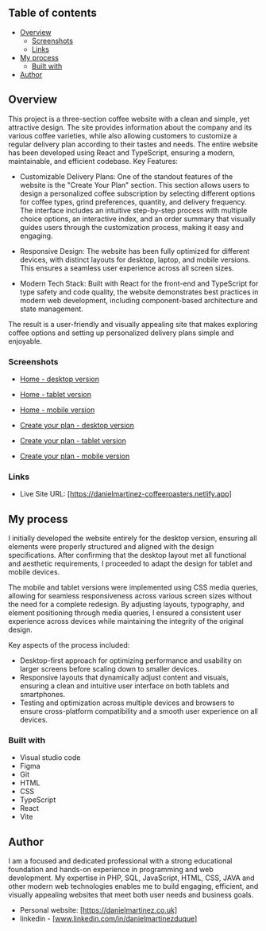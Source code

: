 ## Table of contents

- [Overview](#overview)
  - [Screenshots](#screenshots)
  - [Links](#links)
- [My process](#my-process)
  - [Built with](#built-with)
- [Author](#author)


## Overview

This project is a three-section coffee website with a clean and simple, yet attractive design. The site provides information about the company and its various coffee varieties, while also allowing customers to customize a regular delivery plan according to their tastes and needs. The entire website has been developed using React and TypeScript, ensuring a modern, maintainable, and efficient codebase.
Key Features:

  - Customizable Delivery Plans: One of the standout features of the website is the "Create Your Plan" section. This section allows users to design a personalized coffee subscription by selecting different options for coffee types, grind preferences, quantity, and delivery frequency. The interface includes an intuitive step-by-step process with multiple choice options, an interactive index, and an order summary that visually guides users through the customization process, making it easy and engaging.

  - Responsive Design: The website has been fully optimized for different devices, with distinct layouts for desktop, laptop, and mobile versions. This ensures a seamless user experience across all screen sizes.

  - Modern Tech Stack: Built with React for the front-end and TypeScript for type safety and code quality, the website demonstrates best practices in modern web development, including component-based architecture and state management.

The result is a user-friendly and visually appealing site that makes exploring coffee options and setting up personalized delivery plans simple and enjoyable.     

### Screenshots

- [Home - desktop version](https://github.com/danielopq/Coffeeroasters/blob/main/screeshots/home-desktop.png)
- [Home - tablet version](https://github.com/danielopq/Coffeeroasters/blob/main/screeshots/home-tablet.png)
- [Home - mobile version](https://github.com/danielopq/Coffeeroasters/blob/main/screeshots/home-mobile.png)

- [Create your plan - desktop version](https://github.com/danielopq/Coffeeroasters/blob/main/screeshots/create_your_plan-desktop.png)
- [Create your plan - tablet version](https://github.com/danielopq/Coffeeroasters/blob/main/screeshots/create_your_plan-mobile.png)
- [Create your plan - mobile version](https://github.com/danielopq/Coffeeroasters/blob/main/screeshots/create_your_plan-tablet.png)

### Links

- Live Site URL: [https://danielmartinez-coffeeroasters.netlify.app]

## My process

I initially developed the website entirely for the desktop version, ensuring all elements were properly structured and aligned with the design specifications. After confirming that the desktop layout met all functional and aesthetic requirements, I proceeded to adapt the design for tablet and mobile devices.

The mobile and tablet versions were implemented using CSS media queries, allowing for seamless responsiveness across various screen sizes without the need for a complete redesign. By adjusting layouts, typography, and element positioning through media queries, I ensured a consistent user experience across devices while maintaining the integrity of the original design.

Key aspects of the process included:

  - Desktop-first approach for optimizing performance and usability on larger screens before scaling down to smaller devices.
  - Responsive layouts that dynamically adjust content and visuals, ensuring a clean and intuitive user interface on both tablets and smartphones.
  - Testing and optimization across multiple devices and browsers to ensure cross-platform compatibility and a smooth user experience on all devices.

### Built with

- Visual studio code
- Figma
- Git
- HTML
- CSS
- TypeScript
- React
- Vite

## Author

I am a focused and dedicated professional with a strong educational foundation and hands-on experience in programming and web development. My expertise in PHP, SQL, JavaScript, HTML, CSS, JAVA and other modern web technologies enables me to build engaging, efficient, and visually appealing websites that meet both user needs and business goals.

- Personal website: [https://danielmartinez.co.uk]
- linkedin - [www.linkedin.com/in/danielmartinezduque]